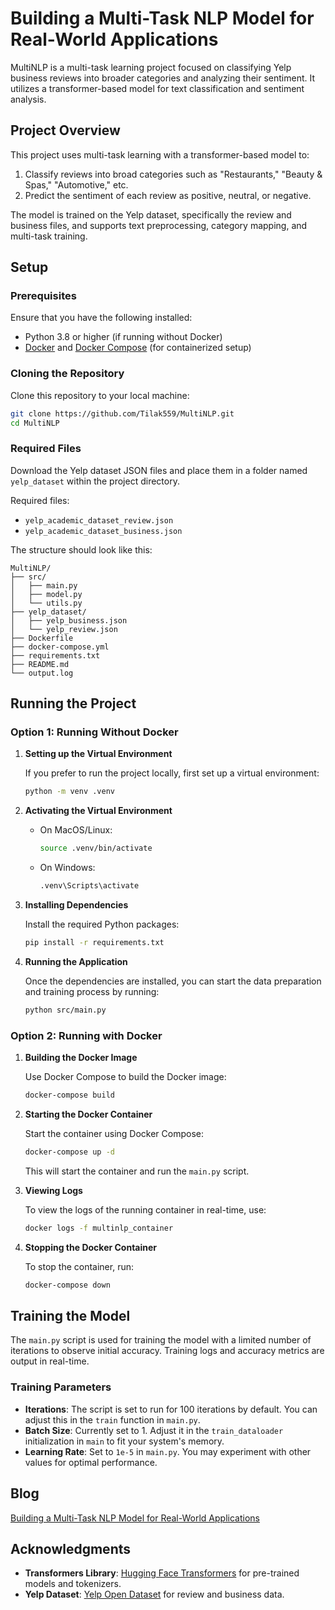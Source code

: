# Building a Multi-Task NLP Model for Real-World Applications

MultiNLP is a multi-task learning project focused on classifying Yelp business reviews into broader categories and analyzing their sentiment. It utilizes a transformer-based model for text classification and sentiment analysis.

## Project Overview

This project uses multi-task learning with a transformer-based model to:
1. Classify reviews into broad categories such as "Restaurants," "Beauty & Spas," "Automotive," etc.
2. Predict the sentiment of each review as positive, neutral, or negative.

The model is trained on the Yelp dataset, specifically the review and business files, and supports text preprocessing, category mapping, and multi-task training.

## Setup

### Prerequisites

Ensure that you have the following installed:
- Python 3.8 or higher (if running without Docker)
- [Docker](https://docs.docker.com/get-docker/) and [Docker Compose](https://docs.docker.com/compose/install/) (for containerized setup)

### Cloning the Repository

Clone this repository to your local machine:
```bash
git clone https://github.com/Tilak559/MultiNLP.git
cd MultiNLP
```

### Required Files

Download the Yelp dataset JSON files and place them in a folder named `yelp_dataset` within the project directory.

Required files:
- `yelp_academic_dataset_review.json`
- `yelp_academic_dataset_business.json`

The structure should look like this:

```
MultiNLP/
├── src/
│   ├── main.py
│   ├── model.py
│   └── utils.py
├── yelp_dataset/
│   ├── yelp_business.json
│   └── yelp_review.json
├── Dockerfile
├── docker-compose.yml
├── requirements.txt
├── README.md
└── output.log
```


## Running the Project

### Option 1: Running Without Docker

1. **Setting up the Virtual Environment**

    If you prefer to run the project locally, first set up a virtual environment:

    ```bash
    python -m venv .venv
    ```

2. **Activating the Virtual Environment**

    - On MacOS/Linux:
      ```bash
      source .venv/bin/activate
      ```
    - On Windows:
      ```bash
      .venv\Scripts\activate
      ```

3. **Installing Dependencies**

    Install the required Python packages:
    ```bash
    pip install -r requirements.txt
    ```

4. **Running the Application**

    Once the dependencies are installed, you can start the data preparation and training process by running:
    ```bash
    python src/main.py
    ```

### Option 2: Running with Docker

1. **Building the Docker Image**

    Use Docker Compose to build the Docker image:
    ```bash
    docker-compose build
    ```

2. **Starting the Docker Container**

    Start the container using Docker Compose:
    ```bash
    docker-compose up -d
    ```

    This will start the container and run the `main.py` script.

3. **Viewing Logs**

    To view the logs of the running container in real-time, use:
    ```bash
    docker logs -f multinlp_container
    ```

4. **Stopping the Docker Container**

    To stop the container, run:
    ```bash
    docker-compose down
    ```

## Training the Model

The `main.py` script is used for training the model with a limited number of iterations to observe initial accuracy. Training logs and accuracy metrics are output in real-time.

### Training Parameters

- **Iterations**: The script is set to run for 100 iterations by default. You can adjust this in the `train` function in `main.py`.
- **Batch Size**: Currently set to 1. Adjust it in the `train_dataloader` initialization in `main` to fit your system's memory.
- **Learning Rate**: Set to `1e-5` in `main.py`. You may experiment with other values for optimal performance.

## Blog

[Building a Multi-Task NLP Model for Real-World Applications](https://medium.com/@tilak559/building-a-multi-task-nlp-model-for-real-world-applications-95d6b5dd1d17)

## Acknowledgments

- **Transformers Library**: [Hugging Face Transformers](https://huggingface.co) for pre-trained models and tokenizers.
- **Yelp Dataset**: [Yelp Open Dataset](https://www.yelp.com/dataset) for review and business data.

